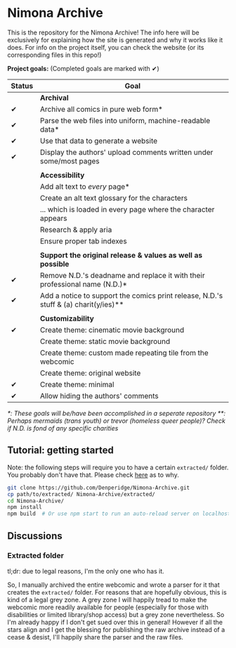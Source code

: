# Nimona Archive

This is the repository for the Nimona Archive! The info here will be exclusively for explaining how the site is generated and why it works like it does. For info on the project itself, you can check the website (or its corresponding files in this repo!)

**Project goals:**
(Completed goals are marked with ✔)

| Status | Goal |
| ------ | ---- |
|| **Archival** |
| ✔ | Archive all comics in pure web form*  |
| ✔ | Parse the web files into uniform, machine-readable data* |
| ✔ | Use that data to generate a website |
| ✔ | Display the authors' upload comments written under some/most pages |
||
|| **Accessibility** |
|  | Add alt text to *every* page* |
|  | Create an alt text glossary for the characters |
|  | ... which is loaded in every page where the character appears |
|  | Research & apply aria |
|  | Ensure proper tab indexes |
||
|| **Support the original release & values as well as possible** |
| ✔ | Remove N.D.'s deadname and replace it with their professional name (N.D.)* |
| ✔ | Add a notice to support the comics print release, N.D.'s stuff & (a) charit(y/ies)** |
||
|| **Customizability** |
| ✔ | Create theme: cinematic movie background |
|  | Create theme: static movie background |
|  | Create theme: custom made repeating tile from the webcomic |
|  | Create theme: original website |
| ✔ | Create theme: minimal |
| ✔ | Allow hiding the authors' comments |

*\*: These goals will be/have been accomplished in a seperate repository*
*\*\*: Perhaps mermaids (trans youth) or trevor (homeless queer people)? Check if N.D. is fond of any specific charities*


## Tutorial: getting started
Note: the following steps will require you to have a certain `extracted/` folder. You probably don't have that. Please check [here](#extracted-folder) as to why.
```bash
git clone https://github.com/Denperidge/Nimona-Archive.git
cp path/to/extracted/ Nimona-Archive/extracted/
cd Nimona-Archive/
npm install
npm build  # Or use npm start to run an auto-reload server on localhost:1234 
```


## Discussions
### Extracted folder
tl;dr: due to legal reasons, I'm the only one who has it.

So, I manually archived the entire webcomic and wrote a parser for it that creates the `extracted/` folder. For reasons that are hopefully obvious, this is kind of a legal grey zone. A grey zone I will happily tread to make the webcomic more readily available for people (especially for those with disabilities or limited library/shop access) but a grey zone nevertheless. So I'm already happy if I don't get sued over this in general! However if all the stars align and I get the blessing for publishing the raw archive instead of a cease & desist, I'll happily share the parser and the raw files.
